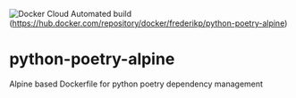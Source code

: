 ![Docker Cloud Automated build](https://img.shields.io/docker/cloud/automated/frederikp/python-poetry-alpine)(https://hub.docker.com/repository/docker/frederikp/python-poetry-alpine)

# python-poetry-alpine
Alpine based Dockerfile for python poetry dependency management
